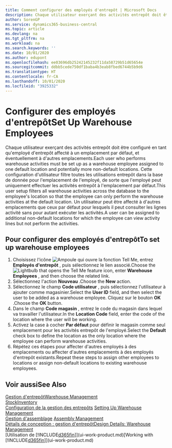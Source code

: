 ```yaml
---
title: Comment configurer des employés d'entrepôt | Microsoft Docs
description: Chaque utilisateur exerçant des activités entrepôt doit être configuré en tant qu'employé d'entrepôt affecté à un emplacement par défaut, et éventuellement à d'autres emplacements.
author: SorenGP
ms.service: dynamics365-business-central
ms.topic: article
ms.devlang: na
ms.tgt_pltfrm: na
ms.workload: na
ms.search.keywords: ''
ms.date: 10/01/2020
ms.author: edupont
ms.openlocfilehash: ee03696db25242145232f11da58729b51d65654e
ms.sourcegitcommit: ddbb5cede750df1baba4b3eab8fbed6744b5b9d6
ms.translationtype: HT
ms.contentlocale: fr-CA
ms.lasthandoff: 10/01/2020
ms.locfileid: "3925332"
---
```

# <a name="set-up-warehouse-employees"></a><span data-ttu-id="ddb1e-103">Configurer des employés d'entrepôt</span><span class="sxs-lookup"><span data-stu-id="ddb1e-103">Set Up Warehouse Employees</span></span>
<span data-ttu-id="ddb1e-104">Chaque utilisateur exerçant des activités entrepôt doit être configuré en tant qu'employé d'entrepôt affecté à un emplacement par défaut, et éventuellement à d'autres emplacements.</span><span class="sxs-lookup"><span data-stu-id="ddb1e-104">Each user who performs warehouse activities must be set up as a warehouse employee assigned to one default location and potentially more non-default locations.</span></span> <span data-ttu-id="ddb1e-105">Cette configuration d'utilisateur filtre toutes les utilisations entrepôt dans la base de donnée pour l'emplacement de l'employé, de sorte que l'employé peut uniquement effectuer les activités entrepôt à l'emplacement par défaut.</span><span class="sxs-lookup"><span data-stu-id="ddb1e-105">This user setup filters all warehouse activities across the database to the employee's location so that the employee can only perform the warehouse activities at the default location.</span></span> <span data-ttu-id="ddb1e-106">Un utilisateur peut être affecté à d'autres emplacements que ceux par défaut pour lesquels il peut consulter les lignes activité sans pour autant exécuter les activités.</span><span class="sxs-lookup"><span data-stu-id="ddb1e-106">A user can be assigned to additional non-default locations for which the employee can view activity lines but not perform the activities.</span></span>

## <a name="to-set-up-warehouse-employees"></a><span data-ttu-id="ddb1e-107">Pour configurer des employés d'entrepôt</span><span class="sxs-lookup"><span data-stu-id="ddb1e-107">To set up warehouse employees</span></span>  
1.  <span data-ttu-id="ddb1e-108">Choisissez l'icône ![Ampoule qui ouvre la fonction Tell Me](media/ui-search/search_small.png "Dites-moi ce que vous voulez faire"), entrez **Employés d'entrepôt** , puis sélectionnez le lien associé.</span><span class="sxs-lookup"><span data-stu-id="ddb1e-108">Choose the ![Lightbulb that opens the Tell Me feature](media/ui-search/search_small.png "Tell me what you want to do") icon, enter **Warehouse Employees** , and then choose the related link.</span></span>  
2. <span data-ttu-id="ddb1e-109">Sélectionnez l'action **Nouveau** .</span><span class="sxs-lookup"><span data-stu-id="ddb1e-109">Choose the **New** action.</span></span>  
3. <span data-ttu-id="ddb1e-110">Sélectionnez le champ **Code utilisateur** , puis sélectionnez l'utilisateur à ajouter comme magasinier.</span><span class="sxs-lookup"><span data-stu-id="ddb1e-110">Select the **User ID** field, and then select the user to be added as a warehouse employee.</span></span> <span data-ttu-id="ddb1e-111">Cliquez sur le bouton **OK** .</span><span class="sxs-lookup"><span data-stu-id="ddb1e-111">Choose the **OK** button.</span></span>  
6.  <span data-ttu-id="ddb1e-112">Dans le champ **Code magasin** , entrez le code du magasin dans lequel va travailler l'utilisateur.</span><span class="sxs-lookup"><span data-stu-id="ddb1e-112">In the **Location Code** field, enter the code of the location where the user will be working.</span></span>  
7.  <span data-ttu-id="ddb1e-113">Activez la case à cocher **Par défaut** pour définir le magasin comme seul emplacement pour les activités entrepôt de l'employé.</span><span class="sxs-lookup"><span data-stu-id="ddb1e-113">Select the **Default** check box to define the location as the only location where the employee can perform warehouse activities.</span></span>  
8.  <span data-ttu-id="ddb1e-114">Répétez ces étapes pour affecter d'autres employés à des emplacements ou affecter d'autres emplacements à des employés d'entrepôt existants.</span><span class="sxs-lookup"><span data-stu-id="ddb1e-114">Repeat these steps to assign other employees to locations or assign non-default locations to existing warehouse employees.</span></span>  

## <a name="see-also"></a><span data-ttu-id="ddb1e-115">Voir aussi</span><span class="sxs-lookup"><span data-stu-id="ddb1e-115">See Also</span></span>  
[<span data-ttu-id="ddb1e-116">Gestion d'entrepôt</span><span class="sxs-lookup"><span data-stu-id="ddb1e-116">Warehouse Management</span></span>](warehouse-manage-warehouse.md)  
[<span data-ttu-id="ddb1e-117">Stock</span><span class="sxs-lookup"><span data-stu-id="ddb1e-117">Inventory</span></span>](inventory-manage-inventory.md)  
<span data-ttu-id="ddb1e-118">[Configuration de la gestion des entrepôts](warehouse-setup-warehouse.md)   </span><span class="sxs-lookup"><span data-stu-id="ddb1e-118">[Setting Up Warehouse Management](warehouse-setup-warehouse.md)   </span></span>  
<span data-ttu-id="ddb1e-119">[Gestion d'assemblage](assembly-assemble-items.md)  </span><span class="sxs-lookup"><span data-stu-id="ddb1e-119">[Assembly Management](assembly-assemble-items.md)  </span></span>  
[<span data-ttu-id="ddb1e-120">Détails de conception : gestion d'entrepôt</span><span class="sxs-lookup"><span data-stu-id="ddb1e-120">Design Details: Warehouse Management</span></span>](design-details-warehouse-management.md)  
<span data-ttu-id="ddb1e-121">[Utilisation de [!INCLUDE[d365fin](includes/d365fin_md.md)]](ui-work-product.md)</span><span class="sxs-lookup"><span data-stu-id="ddb1e-121">[Working with [!INCLUDE[d365fin](includes/d365fin_md.md)]](ui-work-product.md)</span></span>  
